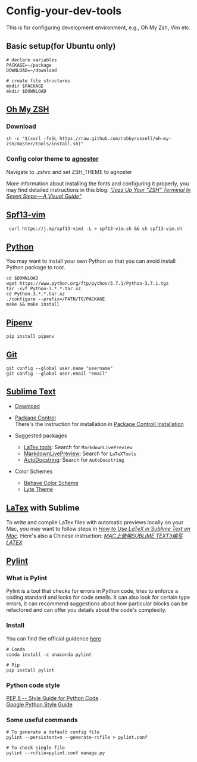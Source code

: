 # Config-your-dev-tools
This is for configuring development environment, e.g., Oh My Zsh, Vim etc.

## Basic setup(for Ubuntu only)
```
# declare variables
PACKAGE=~/package
DOWNLOAD=~/download

# create file structures
mkdir $PACKAGE
mkdir $DOWNLOAD
```
## [Oh My ZSH](https://ohmyz.sh/)
### Download
```
sh -c "$(curl -fsSL https://raw.github.com/robbyrussell/oh-my-zsh/master/tools/install.sh)"
```
### Config color theme to [agnoster](https://github.com/agnoster/agnoster-zsh-theme)
Navigate to .zshrc and set ZSH_THEME to agnoster

More information about installing the fonts and configuring it properly, you may find detailed instructions in this blog:  _["Jazz Up Your “ZSH” Terminal In Seven Steps — A Visual Guide"](https://medium.freecodecamp.org/jazz-up-your-zsh-terminal-in-seven-steps-a-visual-guide-e81a8fd59a38)_

## [Spf13-vim](https://github.com/spf13/spf13-vim)
```
 curl https://j.mp/spf13-vim3 -L > spf13-vim.sh && sh spf13-vim.sh
```
## [Python](https://www.python.org/)
You may want to install your own Python so that you can avoid install Python package to root.
```
cd $DOWNLOAD
wget https://www.python.org/ftp/python/3.7.1/Python-3.7.1.tgz
tar -xvf Python-3.*.*.tar.xz
cd Python-3.*.*.tar.xz
./configure --prefix=/PATH/TO/PACKAGE
make && make install
```
## [Pipenv](https://github.com/pypa/pipenv)
```
pip install pipenv
```
## [Git](https://github.com/pypa/pipenv)
```
git config --global user.name "username"
git config --global user.email "email"
```

## [Sublime Text](https://www.sublimetext.com/)
- [Download](https://www.sublimetext.com/3)
- [Package Control](https://packagecontrol.io/)    
There's the instruction for installation in [Package Controll Installation](https://packagecontrol.io/installation)

- Suggested packages
     - [LaTex tools](https://packagecontrol.io/packages/LaTeXTools): Search for ```MarkdownLivePreview```
     - [MarkdownLivePreview](https://packagecontrol.io/packages/MarkdownLivePreview): Search for ```LaTeXTools```
     - [AutoDocstring](https://packagecontrol.io/packages/AutoDocstring): Search for ```AutoDocstring```
- Color Schemes
     - [Behave Color Scheme](https://packagecontrol.io/packages/Behave%20Color%20Scheme)
     - [Lyte Theme](https://github.com/lytedev/lyte-theme)

## [LaTex](https://www.latex-project.org/) with Sublime
To write and compile LaTex files with automatic previews locally on your Mac, you may want to follow steps in _[How to Use LaTeX in Sublime Text on Mac](http://individual.utoronto.ca/dobronyi/latexsublime.html)_. Here's also a Chinese instruction: _[MAC上使用SUBLIME TEXT3编写LATEX](https://www.jianshu.com/p/eed0cb4417fc)_

## [Pylint](https://www.pylint.org/)

### What is Pylint
Pylint is a tool that checks for errors in Python code, tries to enforce a coding standard and looks for code smells. It can also look for certain type errors, it can recommend suggestions about how particular blocks can be refactored and can offer you details about the code's complexity.

### Install
You can find the official guidence [here](https://www.pylint.org/#install)
```
# Conda
conda install -c anaconda pylint 

# Pip
pip install pylint

```

### Python code style
[PEP 8 -- Style Guide for Python Code](https://www.python.org/dev/peps/pep-0008/) .  
[Google Python Style Guide](https://google.github.io/styleguide/pyguide.html)

### Some useful commands
```
# To generate a default config file
pylint --persistent=n --generate-rcfile > pylint.conf

# To check single file
pylint --rcfile=pylint.conf manage.py

```
